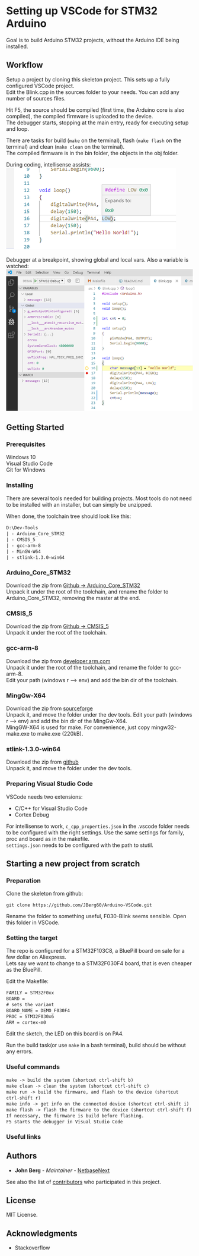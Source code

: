 # Setting up VSCode for STM32 Arduino 
Goal is to build Arduino STM32 projects, without the Arduino IDE being installed.  

## Workflow
Setup a project by cloning this skeleton project. This sets up a fully configured VSCode project.  
Edit the Blink.cpp in the sources folder to your needs. You can add any number of sources files.  

Hit F5, the source should be compiled (first time, the Arduino core is also compiled), the compiled firmware is uploaded to the device.  
The debugger starts, stopping at the main entry, ready for executing setup and loop.  

There are tasks for build (```make``` on the terminal), flash (```make flash``` on the terminal) and clean (```make clean``` on the terminal).  
The compiled firmware is in the bin folder, the objects in the obj folder.

During coding, intellisense assists:  
![Intellisense](doc/intellisense.png?raw=true "")
<br/>
<br/>
Debugger at a breakpoint, showing global and local vars. Also a variable is watched:  
![Debugger](doc/debugger.png?raw=true "")


## Getting Started

### Prerequisites
Windows 10  
Visual Studio Code  
Git for Windows  

### Installing
There are several tools needed for building projects. Most tools do not need to be installed with an installer, but can simply be unzipped.  

When done, the toolchain tree should look like this:  
```
D:\Dev-Tools
| - Arduino_Core_STM32
| - CMSIS_5
| - gcc-arm-8
| - MinGW-W64
| - stlink-1.3.0-win64
```

### Arduino_Core_STM32
Download the zip from [Github -> Arduino_Core_STM32](https://github.com/stm32duino/Arduino_Core_STM32)  
Unpack it under the root of the toolchain, and rename the folder to Arduino_Core_STM32, removing the master at the end.  

### CMSIS_5
Download the zip from [Github -> CMSIS_5](https://github.com/ARM-software/CMSIS_5)  
Unpack it under the root of the toolchain.  

### gcc-arm-8
Download the zip from [developer.arm.com](https://developer.arm.com/-/media/Files/downloads/gnu-rm/8-2019q3/RC1.1/gcc-arm-none-eabi-8-2019-q3-update-win32.exe?revision=b3eb9c4d-f49f-4694-8928-2084c9f090ac?product=GNU%20Arm%20Embedded%20Toolchain,32-bit,,Windows,8-2019-q3-update)  
Unpack it under the root of the toolchain, and rename the folder to gcc-arm-8.  
Edit your path (windows r --> env) and add the bin dir of the toolchain.  

### MingGw-X64
Download the zip from [sourceforge](https://sourceforge.net/projects/mingw-w64/)  
Unpack it, and move the folder under the dev tools.
Edit your path (windows r --> env) and add the bin dir of the MingGw-X64.  
MingGW-X64 is used for make.  For convenience, just copy mingw32-make.exe to make.exe (220kB).    

### stlink-1.3.0-win64
Download the zip from [github](https://github.com/texane/stlink/releases/tag/1.3.0)  
Unpack it, and move the folder under the dev tools.  

### Preparing Visual Studio Code
VSCode needs two extensions:  
- C/C++ for Visual Studio Code  
- Cortex Debug  

For intellisense to work, ```c_cpp_properties.json``` in the .vscode folder needs to be configured with the right settings. Use the same settings for family, proc and board as in the makefile.  
```settings.json``` needs to be configured with the path to stutil.


## Starting a new project from scratch

### Preparation
Clone the skeleton from github:  
```
git clone https://github.com/JBerg60/Arduino-VSCode.git
```
Rename the folder to something useful, F030-Blink seems sensible.
Open this folder in VSCode.

### Setting the target
The repo is configured for a STM32F103C8, a BluePill board on sale for a few dollar on Aliexpress.  
Lets say we want to change to a STM32F030F4 board, that is even cheaper as the BluePill.

Edit the Makefile:  
```
FAMILY = STM32F0xx
BOARD = 
# sets the variant
BOARD_NAME = DEMO_F030F4
PROC = STM32F030x6
ARM = cortex-m0
```

Edit the sketch, the LED on this board is on PA4.

Run the build task(or use ```make``` in a bash terminal), build should be without any errors. 

### Useful commands
```
make -> build the system (shortcut ctrl-shift b)  
make clean -> clean the system (shortcut ctrl-shift c)  
make run -> build the firmware, and flash to the device (shortcut ctrl-shift r)  
make info -> get info on the connected device (shortcut ctrl-shift i)  
make flash -> flash the firmware to the device (shortcut ctrl-shift f) If necessary, the firmware is build before flashing. 
F5 starts the debugger in Visual Studio Code

```

### Useful links  


## Authors

* **John Berg** - *Maintainer* - [NetbaseNext](https://netbasenext.nl)

See also the list of [contributors](https://github.com/JBerg60/Arduino-VSCode/graphs/contributors) who participated in this project.

## License

MIT License.

## Acknowledgments

* Stackoverflow
